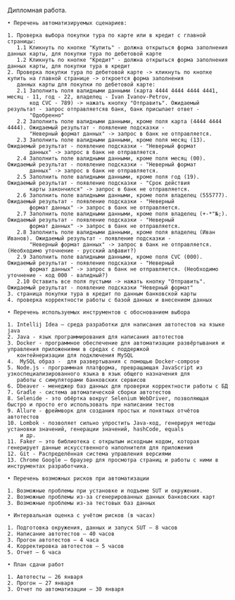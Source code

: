   Дипломная работа.

    • Перечень автоматизируемых сценариев:
            
    1. Проверка выбора покупки тура по карте или в кредит с главной страницы:
       1.1 Кликнуть по кнопке "Купить" - должна открыться форма заполнения данных карты, для покупки тура по дебетовой карте
       1.2 Кликнуть по кнопке "Кредит" - должна открыться форма заполнения данных карты, для покупки тура в кредит
    2. Проверка покупки тура по дебетовой карте -> кликнуть по кнопке купить на главной странице -> откроется форма заполнения  
       данных карты для покупки по дебетовой карте:
       2.1 Заполнить поля валидными данными (карта 4444 4444 4444 4441, месяц - 11, год - 22, владелец - Ivan Ivanov-Petrov,
           код CVC - 789) -> нажать кнопку "Отправить". Ожидаемый результат - запрос отправляетсяв банк, банк присылает ответ - 
           "Одобренно"
       2.2 Заполнить поле валидными данными, кроме поля карта (4444 4444 4444). Ожидаемый результат - появление подсказки - 
           "Неверный формат данных" -> запрос в банк не отправляется.
       2.3 Заполнить поле валидными данными, кроме поля месяц (13). Ожидаемый результат - появление подсказки - "Неверный формат  
           данных" -> запрос в банк не отправляется.
       2.4 Заполнить поле валидными данными, кроме поля месяц (00). Ожидаемый результат - появление подсказки - "Неверный формат  
           данных" -> запрос в банк не отправляется.
       2.5 Заполнить поле валидными данными, кроме поля год (19). Ожидаемый результат - появление подсказки - "Срок действия   
           карты закончился" -> запрос в банк не отправляется.
       2.6 Заполнить поле валидными данными, кроме поля владелец (555777). Ожидаемый результат - появление подсказки - "Неверный 
           формат данных" -> запрос в банк не отправляется.
       2.7 Заполнить поле валидными данными, кроме поля владелец (+-*"№;). Ожидаемый результат - появление подсказки - "Неверный 
           формат данных" -> запрос в банк не отправляется.
       2.8 Заполнить поле валидными данными, кроме поля владелец (Иван Иванов). Ожидаемый результат - появление подсказки -    
           "Неверный формат данных" -> запрос в банк не отправляется. (Необходимо уточнение - русский алфавит?)
       2.9 Заполнить поле валидными данными, кроме поля CVC (000). Ожидаемый результат - появление подсказки - "Неверный 
           формат данных" -> запрос в банк не отправляется. (Необходимо уточнение - код 000 - валидный?)
       2.10 Оставить все поля пустыми -> нажать кнопку "Отправить". Ожидаемый результат - появление подсказки "Неверный формат"
    3. страница покупки тура в кредит по данным банковской карты
    4. проверка корректности работы с базой данных и внесением данных 

    • Перечень используемых инструментов с обоснованием выбора 
	
    1. Intellij Idea — среда разработки для написания автотестов на языке java
    2. Java - язык программирования для написания автотестов
    3. Docker - программное обеспечение для автоматизации развёртывания и управления приложениями в средах с поддержкой      
       контейнеризации для подключения MySQL
    4.  MySQL образ -  для развертывания с помощью Docker-compose
    5. Node.js - программная платформа, превращающая JavaScript из узкоспециализированного языка в язык общего назначения для    
       работы с симуляторами банковских сервисов
    6. Dbeaver - менеджер баз данных для проверки корректности работы с БД
    7. Gradle - система автоматической сборки автотестов
    8. Selenide - это обёртка вокруг Selenium WebDriver, позволяющая быстро и просто его использовать при написании тестов 
    9. Allure - фреймворк для создания простых и понятных отчётов автотестов
    10. Lombok - позволяет сильно упростить Java-код, генерируя методы установки значений, генерации значений, hashCode, equals       
        и др.
    11. Faker – это библиотека с открытым исходным кодом, которая генерирует данные искусственного наполнителя для приложения
    12. Git - Распределённая система управления версиями
    13. Chrome Google – браузер для просмотра страниц и работы с ними в инструментах разработчика.

    • Перечень возможных рисков при автоматизации 

    1. Возможные проблемы при установке и подъеме SUT и окружения.
    2. Возможные проблемы из-за сгенерированных данных банковских карт
    3. Возможные проблемы из-за тестовых баз данных

    • Интервальная оценка с учётом рисков (в часах) 

    1. Подготовка окружения, данных и запуск SUT – 8 часов
    2. Написание автотестов — 40 часов
    3. Прогон автотестов — 4 часа
    4. Корректировка автотестов — 5 часов
    5. Отчет — 6 часа

    • План сдачи работ 

    1. Автотесты — 26 января
    2. Прогон — 27 января
    3. Отчет по автоматизации — 30 января
